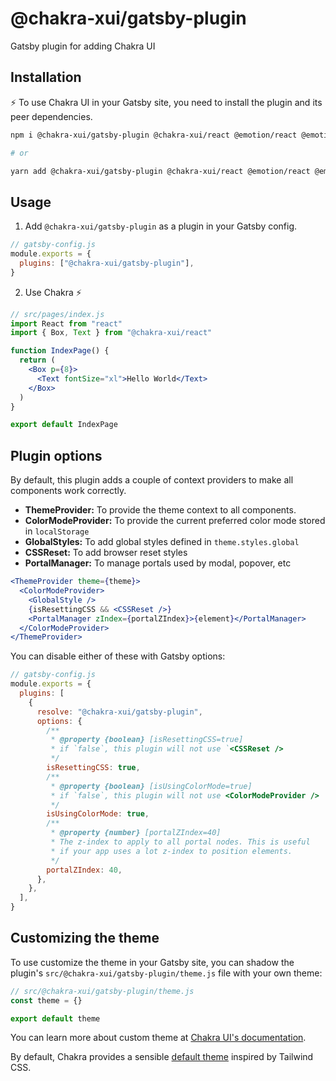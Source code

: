 # @chakra-xui/gatsby-plugin

Gatsby plugin for adding Chakra UI

## Installation

⚡ To use Chakra UI in your Gatsby site, you need to install the plugin and its
peer dependencies.

```sh
npm i @chakra-xui/gatsby-plugin @chakra-xui/react @emotion/react @emotion/styled framer-motion

# or

yarn add @chakra-xui/gatsby-plugin @chakra-xui/react @emotion/react @emotion/styled framer-motion
```

## Usage

1. Add `@chakra-xui/gatsby-plugin` as a plugin in your Gatsby config.

```js
// gatsby-config.js
module.exports = {
  plugins: ["@chakra-xui/gatsby-plugin"],
}
```

2. Use Chakra ⚡

```jsx
// src/pages/index.js
import React from "react"
import { Box, Text } from "@chakra-xui/react"

function IndexPage() {
  return (
    <Box p={8}>
      <Text fontSize="xl">Hello World</Text>
    </Box>
  )
}

export default IndexPage
```

## Plugin options

By default, this plugin adds a couple of context providers to make all
components work correctly.

- **ThemeProvider:** To provide the theme context to all components.
- **ColorModeProvider:** To provide the current preferred color mode stored in
  `localStorage`
- **GlobalStyles:** To add global styles defined in `theme.styles.global`
- **CSSReset:** To add browser reset styles
- **PortalManager:** To manage portals used by modal, popover, etc

```jsx
<ThemeProvider theme={theme}>
  <ColorModeProvider>
    <GlobalStyle />
    {isResettingCSS && <CSSReset />}
    <PortalManager zIndex={portalZIndex}>{element}</PortalManager>
  </ColorModeProvider>
</ThemeProvider>
```

You can disable either of these with Gatsby options:

```js
// gatsby-config.js
module.exports = {
  plugins: [
    {
      resolve: "@chakra-xui/gatsby-plugin",
      options: {
        /**
         * @property {boolean} [isResettingCSS=true]
         * if `false`, this plugin will not use `<CSSReset />
         */
        isResettingCSS: true,
        /**
         * @property {boolean} [isUsingColorMode=true]
         * if `false`, this plugin will not use <ColorModeProvider />
         */
        isUsingColorMode: true,
        /**
         * @property {number} [portalZIndex=40]
         * The z-index to apply to all portal nodes. This is useful
         * if your app uses a lot z-index to position elements.
         */
        portalZIndex: 40,
      },
    },
  ],
}
```

## Customizing the theme

To use customize the theme in your Gatsby site, you can shadow the plugin's
`src/@chakra-xui/gatsby-plugin/theme.js` file with your own theme:

```js
// src/@chakra-xui/gatsby-plugin/theme.js
const theme = {}

export default theme
```

You can learn more about custom theme at
[Chakra UI's documentation](https://chakra-ui.com/theme).

By default, Chakra provides a sensible
[default theme](https://github.com/chakra-ui/chakra-ui/tree/develop/packages/theme)
inspired by Tailwind CSS.
